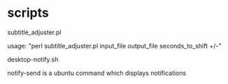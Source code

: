 scripts
=======

subtitle_adjuster.pl


usage: "perl subtitle_adjuster.pl input_file output_file seconds_to_shift +/-"

desktop-notify.sh

notify-send is a ubuntu command which displays notifications
